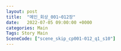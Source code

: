 ```yaml
---
layout: post
title:  "메인_회상_001~012장"
date:   2022-07-05 09:00:00 +0000
categories: Main
Tags: Story Main
SceneCode: ["scene_skip_cp001-012_q1_s10"]
---
```

